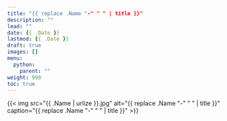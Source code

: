 ```yaml
---
title: "{{ replace .Name "-" " " | title }}"
description: ""
lead: ""
date: {{ .Date }}
lastmod: {{ .Date }}
draft: true
images: []
menu:
  python:
    parent: ""
weight: 999
toc: true
---
```


{{< img src="{{ .Name | urlize }}.jpg" alt="{{ replace .Name "-" " " | title }}" caption="{{ replace .Name "-" " " | title }}" >}}
